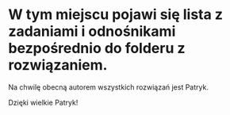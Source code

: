 # W tym miejscu pojawi się lista z zadaniami i odnośnikami bezpośrednio do folderu z rozwiązaniem.

Na chwilę obecną autorem wszystkich rozwiązań jest Patryk.

Dzięki wielkie Patryk!
